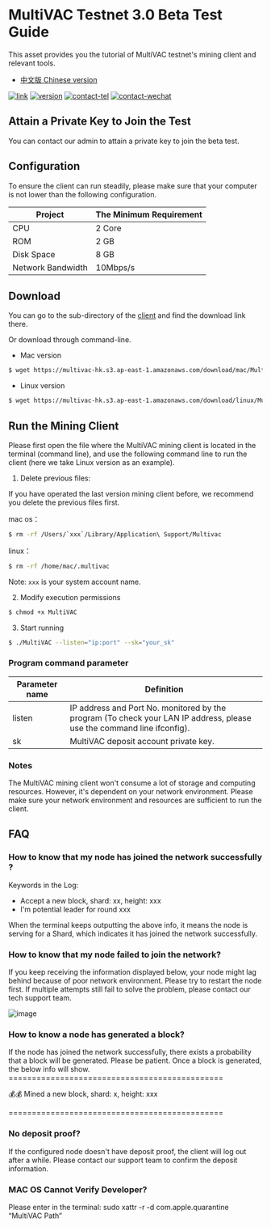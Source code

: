 # MultiVAC Testnet 3.0 Beta Test Guide

This asset provides you the tutorial of MultiVAC testnet's mining client and relevant tools.

- [中文版 Chinese version](README.md)

[![link](https://img.shields.io/badge/link-browser-red)](http://test.e.mtv.ac)
[![version](https://img.shields.io/badge/version-testnet3.0-blue)](http://test.e.mtv.ac)
[![contact-tel](https://img.shields.io/badge/contact-telegram-blue)](https://t.me/joinchat/I-io_BT_CZjznBGo90vdRA)
[![contact-wechat](https://img.shields.io/badge/contact-wechat-brightgreen)](https://s2.ax1x.com/2019/10/30/K4Rqne.jpg)

<!-- ## Files

- Tools：Address swap tool. You can use this tool to change the MultiVAC testnet 2.0's address to the one in testnet 3.0
- Client：Download links for our mining client in different OS

## To register your mining address

### Create a new address

If you don't have a MultiVAC address yet, please click [Address Application](http://test.e.mtv.ac/#/wallet/create) to apply for a new address.

### Swap an old-version address

If you use the old-version address, please use the [Address Swap Tool](tools/addressconversion/README.md) to convert it to the new address suitable for testnet 3.0.

### Fill in the form

After creating the new address, please fill it in the form. We will help you deposit 1 million MTV for the beta test.

- [中文表单](http://mtvmining.va.mikecrm.com/rZqHF3o)
- [English form](http://mtvmining.va.mikecrm.com/yIMw0Jn)

If you want to join our beta test after the start time at 14:00 (UTC+8) on Oct 31, you cannot join through your own address. Please contact our admins to get a private key in order to join the test. -->

## Attain a Private Key to Join the Test
You can contact our admin to attain a private key to join the beta test.


## Configuration

To ensure the client can run steadily, please make sure that your computer is not lower than the following configuration.

Project | The Minimum Requirement
---|---
CPU | 2 Core
ROM | 2 GB
Disk Space| 8 GB
Network Bandwidth | 10Mbps/s


## Download

You can go to the sub-directory of the [client](client/README.md) and find the download link there.

Or download through command-line.

- Mac version
```bash
$ wget https://multivac-hk.s3.ap-east-1.amazonaws.com/download/mac/MultiVAC
```

- Linux version
```bash
$ wget https://multivac-hk.s3.ap-east-1.amazonaws.com/download/linux/MultiVAC
```

## Run the Mining Client

Please first open the file where the MultiVAC mining client is located in the terminal (command line), and use the following command line to run the client (here we take Linux version as an example).

1. Delete previous files:

If you have operated the last version mining client before, we recommend you delete the previous files first.

mac os：
```bash
$ rm -rf /Users/`xxx`/Library/Application\ Support/Multivac
```

linux：
```bash
$ rm -rf /home/mac/.multivac
```

Note: `xxx` is your system account name.

2. Modify execution permissions
```bash
$ chmod +x MultiVAC
```

3. Start running
```bash
$ ./MultiVAC --listen="ip:port" --sk="your_sk"
```

### Program command parameter
Parameter name | Definition 
---|---
listen | IP address and Port No. monitored by the program (To check your LAN IP address, please use the command line ifconfig).
sk | MultiVAC deposit account private key.

### Notes
The MultiVAC mining client won't consume a lot of storage and computing resources. However, it's dependent on your network environment. Please make sure your network environment and resources are sufficient to run the client.

## FAQ

### How to know that my node has joined the network successfully ?
Keywords in the Log:
- Accept a new block, shard: xx, height: xxx
- I'm potential leader for round xxx

When the terminal keeps outputting the above info, it means the node is serving for a Shard, which indicates it has joined the network successfully.

### How to know that my node failed to join the network?

If you keep receiving the information displayed below, your node might lag behind because of poor network environment. Please try to restart the node first. If multiple attempts still fail to solve the problem, please contact our tech support team.

![image](https://note.youdao.com/yws/public/resource/7fdcb5cc8b2e8eb70072e13d14205b1d/xmlnote/51CE068C618D4F6B99ED59C9F51EE2F1/11915)

### How to know a node has generated a block?

If the node has joined the network successfully, there exists a probability that a block will be generated. Please be patient. Once a block is generated, the below info will show.
\==============================================

💰💰 Mined a new block, shard: x, height: xxx

\==============================================


### No deposit proof? 
If the configured node doesn't have deposit proof, the client will log out after a while. Please contact our support team to confirm the deposit information.

### MAC OS Cannot Verify Developer?
Please enter in the terminal: sudo xattr -r -d com.apple.quarantine  “MultiVAC Path”